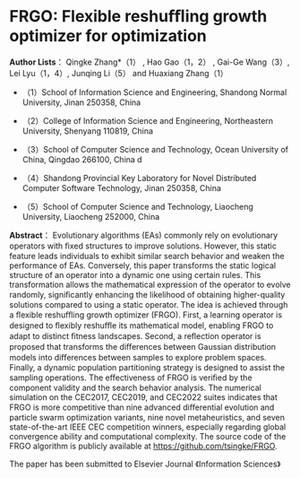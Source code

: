 # FRGO: Flexible reshuﬄing growth optimizer for optimization

**Author Lists**： Qingke Zhang*（1） , Hao Gao（1，2） , Gai-Ge Wang（3）, Lei Lyu（1，4）, Junqing Li（5） and Huaxiang Zhang（1）

- （1）School of Information Science and Engineering, Shandong Normal University, Jinan 250358, China
  
- （2）College of Information Science and Engineering, Northeastern University, Shenyang 110819, China

- （3）School of Computer Science and Technology, Ocean University of China, Qingdao 266100, China d
  
- （4）Shandong Provincial Key Laboratory for Novel Distributed Computer Software Technology, Jinan 250358, China

- （5）School of Computer Science and Technology, Liaocheng University, Liaocheng 252000, China



**Abstract**： Evolutionary algorithms (EAs) commonly rely on evolutionary operators with ﬁxed structures to improve solutions. However, this static feature leads individuals to exhibit similar search behavior and weaken the performance of EAs. Conversely, this paper transforms the static logical structure of an operator into a dynamic one using certain rules. This transformation allows the mathematical expression of the operator to evolve randomly, signiﬁcantly enhancing the likelihood of obtaining higher-quality solutions compared to using a static operator. The idea is achieved through a ﬂexible reshuﬄing growth optimizer (FRGO). First, a learning operator is designed to ﬂexibly reshuﬄe its mathematical model, enabling FRGO to adapt to distinct ﬁtness landscapes. Second, a reﬂection operator is proposed that transforms the diﬀerences between Gaussian distribution models into diﬀerences between samples to explore problem spaces. Finally, a dynamic population partitioning strategy is designed to assist the sampling operations. The eﬀectiveness of FRGO is veriﬁed by the component validity and the search behavior analysis. The numerical simulation on the CEC2017, CEC2019, and CEC2022 suites indicates that FRGO is more competitive than nine advanced diﬀerential evolution and particle swarm optimization variants, nine novel metaheuristics, and seven state-of-the-art IEEE CEC competition winners, especially regarding global convergence ability and computational complexity. The source code of the FRGO algorithm is publicly available at https://github.com/tsingke/FRGO.


The paper has been submitted to Elsevier Journal 《Information Sciences》
